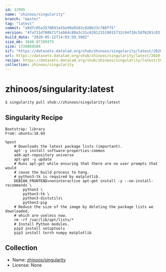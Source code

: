 ```yaml
---
id: 12995
name: "zhinoos/singularity"
branch: "master"
tag: "latest"
commit: "a9dfc05a3570693a55e99a9102c828b23c788ff5"
version: "4fa731df60b71f1eb64c88a3c31c628121519015732c94f28c58f6281c03f653"
build_date: "2020-05-12T14:03:59.580Z"
size_mb: 1646.87109375
size: 1726869504
sif: "https://datasets.datalad.org/shub/zhinoos/singularity/latest/2020-05-12-a9dfc05a-4fa731df/4fa731df60b71f1eb64c88a3c31c628121519015732c94f28c58f6281c03f653.sif"
url: https://datasets.datalad.org/shub/zhinoos/singularity/latest/2020-05-12-a9dfc05a-4fa731df/
recipe: https://datasets.datalad.org/shub/zhinoos/singularity/latest/2020-05-12-a9dfc05a-4fa731df/Singularity
collection: zhinoos/singularity
---
```


# zhinoos/singularity:latest

```bash
$ singularity pull shub://zhinoos/singularity:latest
```

## Singularity Recipe

```singularity
Bootstrap: library
From: ubuntu:18.04

%post
    # Downloads the latest package lists (important).
    apt -y install software-properties-common
    add-apt-repository universe
    apt-get -y update
    # Runs apt-get while ensuring that there are no user prompts that would
    # cause the build process to hang.
    # python3-tk is required by matplotlib.
    DEBIAN_FRONTEND=noninteractive apt-get install -y --no-install-recommends \
        python3 \
        python3-tk \
	    python3-distutils\
        python3-pip
    # Reduce the size of the image by deleting the package lists we downloaded,
    # which are useless now.
    rm -rf /var/lib/apt/lists/*
    # Install Python modules.
    pip3 install setuptools
    pip3 install torch numpy matplotlib
```

## Collection

 - Name: [zhinoos/singularity](https://github.com/zhinoos/singularity)
 - License: None

